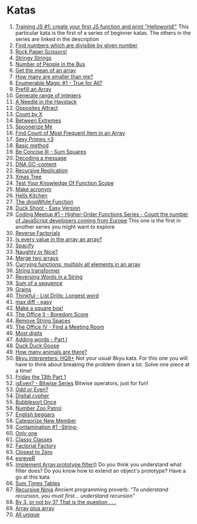 # Katas

1. [Training JS #1: create your first JS function and print "Helloworld!"](https://www.codewars.com/kata/571ec274b1c8d4a61c0000c8) This particular kata is the first of a series of beginner katas. The others in the series are linked in the description
1. [Find numbers which are divisible by given number](https://www.codewars.com/kata/55edaba99da3a9c84000003b)
1. [Rock Paper Scissors!](https://www.codewars.com/kata/5672a98bdbdd995fad00000f)
1. [Stringy Strings](https://www.codewars.com/kata/563b74ddd19a3ad462000054)
1. [Number of People in the Bus](https://www.codewars.com/kata/5648b12ce68d9daa6b000099)
1. [Get the mean of an array](https://www.codewars.com/kata/563e320cee5dddcf77000158)
1. [How many are smaller than me?](https://www.codewars.com/kata/56a1c074f87bc2201200002e)
1. [Enumerable Magic #1 - True for All?](https://www.codewars.com/kata/54598d1fcbae2ae05200112c/javascript)
1. [Prefill an Array](https://www.codewars.com/kata/54129112fb7c188740000162)
1. [Generate range of integers](https://www.codewars.com/kata/55eca815d0d20962e1000106)
1. [A Needle in the Haystack](https://www.codewars.com/kata/56676e8fabd2d1ff3000000c)
1. [Opposites Attract](https://www.codewars.com/kata/555086d53eac039a2a000083/javascript)
1. [Count by X](https://www.codewars.com/kata/5513795bd3fafb56c200049e)
1. [Between Extremes](https://www.codewars.com/kata/56d19b2ac05aed1a20000430)
1. [Spoonerize Me](https://www.codewars.com/kata/56b8903933dbe5831e000c76)
1. [Find Count of Most Frequent Item in an Array](https://www.codewars.com/kata/56582133c932d8239900002e)
1. [Sexy Primes <3](https://www.codewars.com/kata/56b58d11e3a3a7cade000792)
1. [Basic method](https://www.codewars.com/kata/55da49c166949c319200003e)
1. [Be Concise III - Sum Squares](https://www.codewars.com/kata/56f8fe6a2e6c0dc83b0008a7)
1. [Decoding a message](https://www.codewars.com/kata/565b9d6f8139573819000056)
1. [DNA GC-content](https://www.codewars.com/kata/5747a9bbe2fab9a0c400012f)
1. [Recursive Replication](https://www.codewars.com/kata/57547f9182655569ab0008c4)
1. [Xmas Tree](https://www.codewars.com/kata/577c349edf78c178a1000108)
1. [Test Your Knowledge Of Function Scope
](https://www.codewars.com/kata/56d344c7fd3a52566700124b)
1. [Make acronym](https://www.codewars.com/kata/57a60bad72292d3e93000a5a)
1. [Hells Kitchen](https://www.codewars.com/kata/57d1f36705c186d018000813)
1. [The dropWhile Function](https://www.codewars.com/kata/54f9c37106098647f400080a/javascript)
1. [Duck Shoot - Easy Version](https://www.codewars.com/kata/57d27a0a26427672b900046f/javascript)
1. [Coding Meetup #1 - Higher-Order Functions Series - Count the number of JavaScript developers coming from Europe](https://www.codewars.com/kata/582746fa14b3892727000c4f) This one is the first in another series you might want to explore
1. [Reverse Factorials](https://www.codewars.com/kata/58067088c27998b119000451/javascript)
1. [Is every value in the array an array?](https://www.codewars.com/kata/582c81d982a0a65424000201)
1. [Spacify](https://www.codewars.com/kata/57f8ee485cae443c4d000127)
1. [Naughty or Nice?](https://www.codewars.com/kata/585eaef9851516fcae00004d)
1. [Merge two arrays](https://www.codewars.com/kata/583af10620dda4da270000c5)
1. [Currying functions: multiply all elements in an array](https://www.codewars.com/kata/586909e4c66d18dd1800009b)
1. [String transformer](https://www.codewars.com/kata/5878520d52628a092f0002d0)
1. [Reversing Words in a String](https://www.codewars.com/kata/57a55c8b72292d057b000594)
1. [Sum of a sequence](https://www.codewars.com/kata/586f6741c66d18c22800010a)
1. [Grains](https://www.codewars.com/kata/55f7eb009e6614447b000099)
1. [Thinkful - List Drills: Longest word](https://www.codewars.com/kata/58670300f04e7449290000e5)
1. [max diff - easy](https://www.codewars.com/kata/588a3c3ef0fbc9c8e1000095)
1. [Make a square box!](https://www.codewars.com/kata/58644e8ddf95f81a38001d8d)
1. [The Office II - Boredom Score](https://www.codewars.com/kata/57ed4cef7b45ef8774000014)
1. [Remove String Spaces](https://www.codewars.com/kata/57eae20f5500ad98e50002c5)
1. [The Office IV - Find a Meeting Room](https://www.codewars.com/kata/57f604a21bd4fe771b00009c)
1. [Most digits](https://www.codewars.com/kata/58daa7617332e59593000006)
1. [Adding words - Part I](https://www.codewars.com/kata/592eaf848c91f248ca000012)
1. [Duck Duck Goose](https://www.codewars.com/kata/582e0e592029ea10530009ce)
1. [How many animals are there?](https://www.codewars.com/kata/593406b8f3d071d83c00005d)
1. [8kyu interpreters: HQ9+](https://www.codewars.com/kata/591588d49f4056e13f000001) Not your usual 8kyu kata. For this one you will have to think about breaking the problem down a lot. Solve one piece at a time!
1. [Friday the 13th Part 1](https://www.codewars.com/kata/5925acf31a9825d616000e74)
1. [isEven? - Bitwise Series](https://www.codewars.com/kata/592a33e549fe9840a8000ba1) Bitwise operators, just for fun!
1. [Odd or Even?](https://www.codewars.com/kata/5949481f86420f59480000e7)
1. [Digital cypher](https://www.codewars.com/kata/592e830e043b99888600002d)
1. [Bubblesort Once](https://www.codewars.com/kata/56b97b776ffcea598a0006f2)
1. [Number Zoo Patrol](https://www.codewars.com/kata/5276c18121e20900c0000235)
1. [English beggars](https://www.codewars.com/kata/59590976838112bfea0000fa)
1. [Categorize New Member](https://www.codewars.com/kata/5502c9e7b3216ec63c0001aa)
1. [Contamination #1 -String-](https://www.codewars.com/kata/596fba44963025c878000039)
1. [Only one](https://www.codewars.com/kata/5734c38da41454b7f700106e)
1. [Classy Classes](https://www.codewars.com/kata/55a144eff5124e546400005a)
1. [Factorial Factory](https://www.codewars.com/kata/528e95af53dcdb40b5000171/javascript)
1. [Closest to Zero](https://www.codewars.com/kata/59887207635904314100007b)
1. [esreveR](https://www.codewars.com/kata/5413759479ba273f8100003d)
1. [Implement Array.prototype.filter()](https://www.codewars.com/kata/56dd9b84fe5754786f0014f7) Do you think you understand what filter does? Do you know how to extend an object's prototype? Have a go at this kata
1. [Sum Times Tables](https://www.codewars.com/kata/551e51155ed5ab41450006e1)
1. [Recursive Ninja](https://www.codewars.com/kata/583ed487ee36e2a8d20000e8) Ancient programming proverb: _"To understand recursion, you must first... understand recursion"_
1. [By 3, or not by 3? That is the question . . .](https://www.codewars.com/kata/59f7fc109f0e86d705000043)
1. [Array plus array](https://www.codewars.com/kata/5a2be17aee1aaefe2a000151)
1. [All unique](https://www.codewars.com/kata/553e8b195b853c6db4000048)
